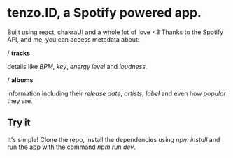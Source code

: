 # tenzo.ID, a Spotify powered app.

Built using react, chakraUI and a whole lot of love <3
Thanks to the Spotify API, and me, you can access metadata about:

/ **tracks**

details like _BPM_, _key_, _energy level_ and _loudness_.

/ **albums**

information including their _release date_, _artists_, _label_ and even how _popular_ they are.

## Try it

It's simple! Clone the repo, install the dependencies using _npm install_ and run the app with the command _npm run dev_.

```



```
